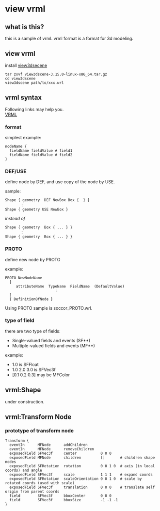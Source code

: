 # view vrml
## what is this?
this is a sample of vrml.
vrml format is a format for 3d modeling.

## view vrml

install [view3dsecene](http://castle-engine.sourceforge.net/view3dscene.php)

```
tar zxvf view3dscene-3.15.0-linux-x86_64.tar.gz
cd view3dscene
view3dscene path/to/xxx.wrl
```

## vrml syntax
Following links may help you.<br>
[VRML](http://www.k.hosei.ac.jp/~sawa/lecture/vrml_nt/vrml_gr/vrml_kozo.html)

### format
simplest example:
```vrml
nodeName {
  fieldName fieldValue # field1
  fieldName fieldValue # field2
}
```


### DEF/USE
define node by DEF, and use copy of the node by USE.

sample:
```vrml
Shape { geometry  DEF NewBox Box {  } }
       ：
Shape { geometry USE NewBox }
```
*instead of*
```vrml
Shape { geometry  Box { ... } }
       ：
Shape { geometry  Box { ... } }
```

### PROTO
define new node by PROTO

example:
```
PROTO NewNodeName
  [
     attributeName  TypeName  FieldName  (DefaultValue)
                       :
  ]
  { DefinitionOfNode }
```
Using PROTO sample is soccor_PROTO.wrl.


### type of field
there are two type of fields:
- Single-valued fields and events (SF**)
- Multiple-valued fields and events (MF**)

example:
- 1.0 is SFFloat
- 1.0 2.0 3.0 is SFVec3f
- [0.1 0.2 0.3] may be MFColor
## vrml:Shape
under construction.
## vrml:Transform Node
### prototype of transform node
```
Transform {
  eventIn      MFNode      addChildren
  eventIn      MFNode      removeChildren
  exposedField SFVec3f     center           0 0 0
  exposedField MFNode      children         []       # children shape nodes
  exposedField SFRotation  rotation         0 0 1 0  # axis (in local coords) and angle
  exposedField SFVec3f     scale            1 1 1    # expand coords
  exposedField SFRotation  scaleOrientation 0 0 1 0  # scale by rotated coords (used with scale)
  exposedField SFVec3f     translation      0 0 0    # translate self origin from parent coords
  field        SFVec3f     bboxCenter       0 0 0
  field        SFVec3f     bboxSize         -1 -1 -1
}
```
